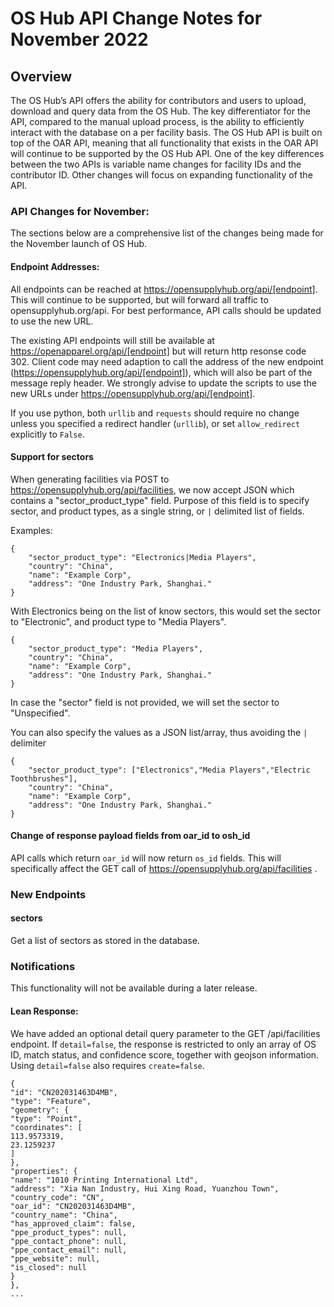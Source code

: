# OS Hub API Change Notes for November 2022 

## Overview

The OS Hub’s API offers the ability for contributors and users to upload, download and query data from the OS Hub. The key differentiator for the API, compared to the manual upload process, is the ability to efficiently interact with the database on a per facility basis. The OS Hub API is built on top of the OAR API, meaning that all functionality that exists in the OAR API will continue to be supported by the OS Hub API. One of the key differences between the two APIs is variable name changes for facility IDs and the contributor ID. Other changes will focus on expanding functionality of the API. 

### API Changes for November: 
The sections below are a comprehensive list of the changes being made for the November launch of OS Hub.

#### Endpoint Addresses: 
All endpoints can be reached at https://opensupplyhub.org/api/[endpoint]. This will continue to be supported, but will forward all traffic to opensupplyhub.org/api. For best performance, API calls should be updated to use the new URL. 

The existing API endpoints will still be available at https://openapparel.org/api/[endpoint] but will return http resonse code 302. Client code may need adaption to call the address of the new endpoint (https://opensupplyhub.org/api/[endpoint]), which will also be part of the message reply header. We strongly advise to update the scripts to use the new URLs under https://opensupplyhub.org/api/[endpoint].

If you use python, both `urllib` and `requests` should require no change unless you specified a redirect handler (`urllib`), or set `allow_redirect` explicitly to `False`.

#### Support for sectors
When generating facilities via POST to https://opensupplyhub.org/api/facilities, we now accept JSON which contains a "sector_product_type" field. Purpose of this field is to specify sector, and product types, as a single string, or `|` delimited list of fields. 

Examples:
```
{
    "sector_product_type": "Electronics|Media Players",
    "country": "China",
    "name": "Example Corp",
    "address": "One Industry Park, Shanghai."
}
```
With Electronics being on the list of know sectors, this would set the sector to "Electronic", and product type to "Media Players".
```
{
    "sector_product_type": "Media Players",
    "country": "China",
    "name": "Example Corp",
    "address": "One Industry Park, Shanghai."
}
```
In case the "sector" field is not provided, we will set the sector to "Unspecified".

You can also specify the values as a JSON list/array, thus avoiding the `|` delimiter
```
{
    "sector_product_type": ["Electronics","Media Players","Electric Toothbrushes"],
    "country": "China",
    "name": "Example Corp",
    "address": "One Industry Park, Shanghai."
}
```

#### Change of response payload fields from oar_id to osh_id

API calls which return `oar_id` will now return `os_id` fields. This will specifically affect the GET call of https://opensupplyhub.org/api/facilities .

### New Endpoints

#### sectors

Get a list of sectors as stored in the database.

### Notifications

This functionality will not be available during a later release.


#### Lean Response: 

We have added an optional detail query parameter to the GET /api/facilities endpoint. If `detail=false`, the response is restricted to only an array of OS ID, match status, and confidence score, together with geojson information. Using `detail=false` also requires `create=false`. 

```
{
"id": "CN202031463D4MB",
"type": "Feature",
"geometry": {
"type": "Point",
"coordinates": [
113.9573319,
23.1259237
]
},
"properties": {
"name": "1010 Printing International Ltd",
"address": "Xia Nan Industry, Hui Xing Road, Yuanzhou Town",
"country_code": "CN",
"oar_id": "CN202031463D4MB",
"country_name": "China",
"has_approved_claim": false,
"ppe_product_types": null,
"ppe_contact_phone": null,
"ppe_contact_email": null,
"ppe_website": null,
"is_closed": null
}
},
...
```


